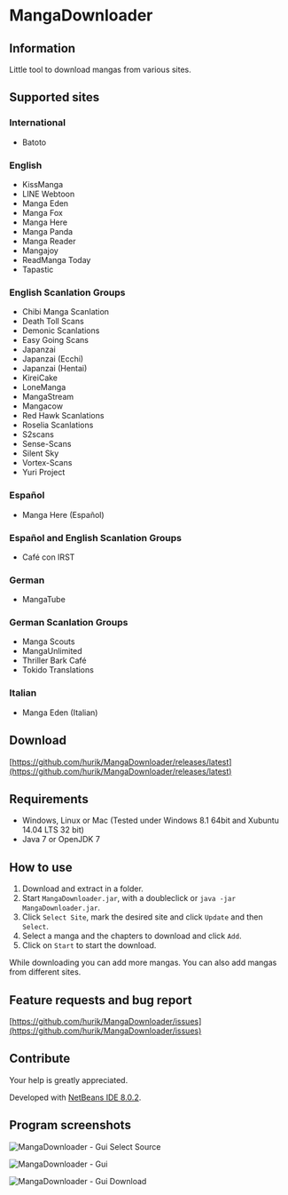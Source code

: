 # MangaDownloader

## Information
Little tool to download mangas from various sites.

## Supported sites

### International
* Batoto

### English
* KissManga
* LINE Webtoon
* Manga Eden
* Manga Fox
* Manga Here
* Manga Panda
* Manga Reader
* Mangajoy
* ReadManga Today
* Tapastic

### English Scanlation Groups
* Chibi Manga Scanlation
* Death Toll Scans
* Demonic Scanlations
* Easy Going Scans
* Japanzai
* Japanzai (Ecchi)
* Japanzai (Hentai)
* KireiCake
* LoneManga
* MangaStream
* Mangacow
* Red Hawk Scanlations
* Roselia Scanlations
* S2scans
* Sense-Scans
* Silent Sky
* Vortex-Scans
* Yuri Project

### Español
* Manga Here (Español)

### Español and English Scanlation Groups
* Café con IRST

### German
* MangaTube

### German Scanlation Groups
* Manga Scouts
* MangaUnlimited
* Thriller Bark Café
* Tokido Translations

### Italian
* Manga Eden (Italian)

## Download
[https://github.com/hurik/MangaDownloader/releases/latest](https://github.com/hurik/MangaDownloader/releases/latest)

## Requirements
* Windows, Linux or Mac (Tested under Windows 8.1 64bit and Xubuntu 14.04 LTS 32 bit)
* Java 7 or OpenJDK 7

## How to use
1. Download and extract in a folder.
2. Start `MangaDownloader.jar`, with a doubleclick or `java -jar MangaDownloader.jar`.
3. Click `Select Site`, mark the desired site and click `Update` and then `Select`.
4. Select a manga and the chapters to download and click `Add`.
5. Click on `Start` to start the download.

While downloading you can add more mangas. You can also add mangas from different sites.

## Feature requests and bug report
[https://github.com/hurik/MangaDownloader/issues](https://github.com/hurik/MangaDownloader/issues)

## Contribute
Your help is greatly appreciated.

Developed with [NetBeans IDE 8.0.2](https://netbeans.org/downloads/).


##  Program screenshots
![MangaDownloader - Gui Select Source](https://raw.github.com/hurik/MangaDownloader/master/images/gui-select-source.png)

![MangaDownloader - Gui](https://raw.github.com/hurik/MangaDownloader/master/images/gui.png)

![MangaDownloader - Gui Download](https://raw.github.com/hurik/MangaDownloader/master/images/gui-download.png)
